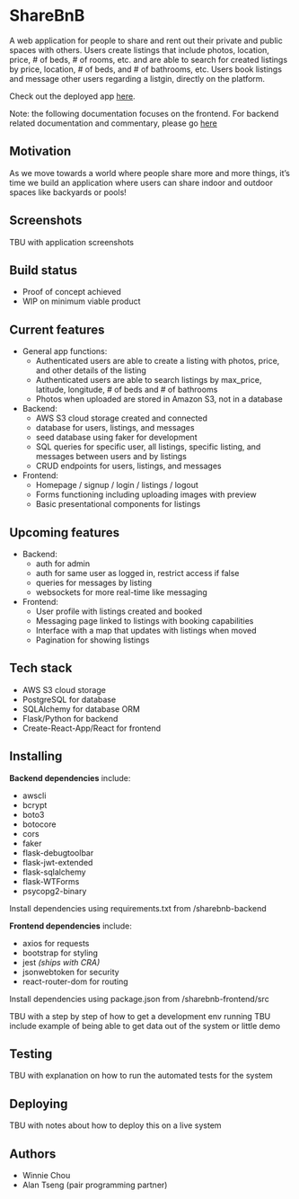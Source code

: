 # ShareBnB 

A web application for people to share and rent out their private and public spaces with others. Users create listings that include photos, location, price, # of beds, # of rooms, etc. and are able to search for created listings by price, location, # of beds, and # of bathrooms, etc. Users book listings and message other users regarding a listgin, directly on the platform.  

Check out the deployed app <a href="">here</a>.

Note: the following documentation focuses on the frontend. For backend related documentation and commentary, please go <a href="">here</a> 

## Motivation

As we move towards a world where people share more and more things, it’s time we build an application where users can share indoor and outdoor spaces like backyards or pools!

## Screenshots
TBU with application screenshots

## Build status
- Proof of concept achieved
- WIP on minimum viable product

## Current features
- General app functions:
    - Authenticated users are able to create a listing with photos, price, and other details of the listing
    - Authenticated users are able to search listings by max_price, latitude, longitude, # of beds and # of bathrooms
    - Photos when uploaded are stored in Amazon S3, not in a database
- Backend:
    - AWS S3 cloud storage created and connected
    - database for users, listings, and messages
    - seed database using faker for development
    - SQL queries for specific user, all listings, specific listing, and messages between users and by listings
    - CRUD endpoints for users, listings, and messages
- Frontend: 
    - Homepage / signup / login / listings / logout
    - Forms functioning including uploading images with preview
    - Basic presentational components for listings

## Upcoming features
- Backend:
    - auth for admin
    - auth for same user as logged in, restrict access if false
    - queries for messages by listing
    - websockets for more real-time like messaging
- Frontend:
    - User profile with listings created and booked 
    - Messaging page linked to listings with booking capabilities
    - Interface with a map that updates with listings when moved
    - Pagination for showing listings

## Tech stack
- AWS S3 cloud storage
- PostgreSQL for database
- SQLAlchemy for database ORM
- Flask/Python for backend
- Create-React-App/React for frontend

## Installing
**Backend dependencies** include:
- awscli
- bcrypt
- boto3
- botocore
- cors
- faker
- flask-debugtoolbar
- flask-jwt-extended
- flask-sqlalchemy
- flask-WTForms
- psycopg2-binary

Install dependencies using requirements.txt from /sharebnb-backend 


**Frontend dependencies** include:
- axios for requests
- bootstrap for styling
- jest *(ships with CRA)*
- jsonwebtoken for security
- react-router-dom for routing

Install dependencies using package.json from /sharebnb-frontend/src 

TBU with a step by step of how to get a development env running
TBU include example of being able to get data out of the system or little demo

## Testing
TBU with explanation on how to run the automated tests for the system 

## Deploying
TBU with notes about how to deploy this on a live system

## Authors
- Winnie Chou
- Alan Tseng (pair programming partner)
